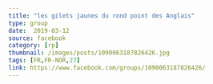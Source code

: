 ```yaml
---
title: "les gilets jaunes du rond point des Anglais"
type: group
date:  2019-03-12
source: facebook
category: [rp]
thumbnail: /images/posts/1090063187826426.jpg
tags: [FR,FR-NOR,27]
link: https://www.facebook.com/groups/1090063187826426/
---
```

